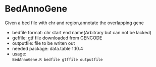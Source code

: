# BedAnnoGene
Given a bed file with chr and region,annotate the overlapping gene </br>
* bedfile format: chr start end name(Arbitrary but can not be lacked) </br>
* geffile: gtf file downloaded from GENCODE  </br>
* outputfile: file to be writen out  </br>
* needed package: data.table 1.10.4 </br>
* usage: </br>
```BedAnnoGene.R bedfile gtffile outputfile ```</br>
